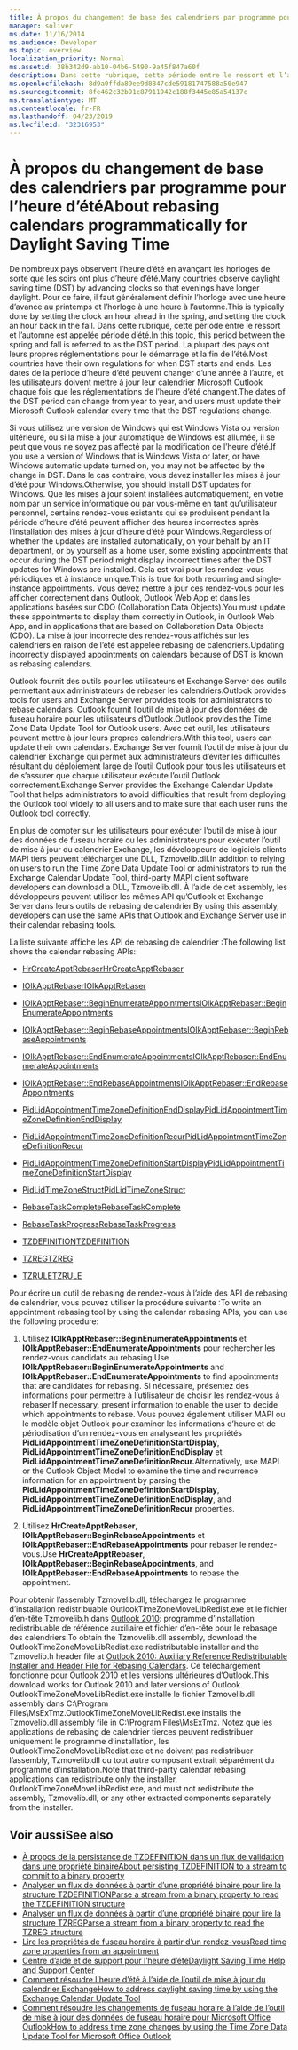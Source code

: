 ```yaml
---
title: À propos du changement de base des calendriers par programme pour l’heure d’été
manager: soliver
ms.date: 11/16/2014
ms.audience: Developer
ms.topic: overview
localization_priority: Normal
ms.assetid: 38b342d9-ab10-04b6-5490-9a45f847a60f
description: Dans cette rubrique, cette période entre le ressort et l’automne est appelée période d’été.
ms.openlocfilehash: 8d9a0ffda89ee9d8847cde59181747588a50e947
ms.sourcegitcommit: 8fe462c32b91c87911942c188f3445e85a54137c
ms.translationtype: MT
ms.contentlocale: fr-FR
ms.lasthandoff: 04/23/2019
ms.locfileid: "32316953"
---
```

# <a name="about-rebasing-calendars-programmatically-for-daylight-saving-time"></a><span data-ttu-id="0fd11-103">À propos du changement de base des calendriers par programme pour l’heure d’été</span><span class="sxs-lookup"><span data-stu-id="0fd11-103">About rebasing calendars programmatically for Daylight Saving Time</span></span>

<span data-ttu-id="0fd11-104">De nombreux pays observent l’heure d’été en avançant les horloges de sorte que les soirs ont plus d’heure d’été.</span><span class="sxs-lookup"><span data-stu-id="0fd11-104">Many countries observe daylight saving time (DST) by advancing clocks so that evenings have longer daylight.</span></span> <span data-ttu-id="0fd11-105">Pour ce faire, il faut généralement définir l’horloge avec une heure d’avance au printemps et l’horloge à une heure à l’automne.</span><span class="sxs-lookup"><span data-stu-id="0fd11-105">This is typically done by setting the clock an hour ahead in the spring, and setting the clock an hour back in the fall.</span></span> <span data-ttu-id="0fd11-106">Dans cette rubrique, cette période entre le ressort et l’automne est appelée période d’été.</span><span class="sxs-lookup"><span data-stu-id="0fd11-106">In this topic, this period between the spring and fall is referred to as the DST period.</span></span> <span data-ttu-id="0fd11-107">La plupart des pays ont leurs propres réglementations pour le démarrage et la fin de l’été.</span><span class="sxs-lookup"><span data-stu-id="0fd11-107">Most countries have their own regulations for when DST starts and ends.</span></span> <span data-ttu-id="0fd11-108">Les dates de la période d’heure d’été peuvent changer d’une année à l’autre, et les utilisateurs doivent mettre à jour leur calendrier Microsoft Outlook chaque fois que les réglementations de l’heure d’été changent.</span><span class="sxs-lookup"><span data-stu-id="0fd11-108">The dates of the DST period can change from year to year, and users must update their Microsoft Outlook calendar every time that the DST regulations change.</span></span> 
  
<span data-ttu-id="0fd11-109">Si vous utilisez une version de Windows qui est Windows Vista ou version ultérieure, ou si la mise à jour automatique de Windows est allumée, il se peut que vous ne soyez pas affecté par la modification de l’heure d’été.</span><span class="sxs-lookup"><span data-stu-id="0fd11-109">If you use a version of Windows that is Windows Vista or later, or have Windows automatic update turned on, you may not be affected by the change in DST.</span></span> <span data-ttu-id="0fd11-110">Dans le cas contraire, vous devez installer les mises à jour d’été pour Windows.</span><span class="sxs-lookup"><span data-stu-id="0fd11-110">Otherwise, you should install DST updates for Windows.</span></span> <span data-ttu-id="0fd11-111">Que les mises à jour soient installées automatiquement, en votre nom par un service informatique ou par vous-même en tant qu’utilisateur personnel, certains rendez-vous existants qui se produisent pendant la période d’heure d’été peuvent afficher des heures incorrectes après l’installation des mises à jour d’heure d’été pour Windows.</span><span class="sxs-lookup"><span data-stu-id="0fd11-111">Regardless of whether the updates are installed automatically, on your behalf by an IT department, or by yourself as a home user, some existing appointments that occur during the DST period might display incorrect times after the DST updates for Windows are installed.</span></span> <span data-ttu-id="0fd11-112">Cela est vrai pour les rendez-vous périodiques et à instance unique.</span><span class="sxs-lookup"><span data-stu-id="0fd11-112">This is true for both recurring and single-instance appointments.</span></span> <span data-ttu-id="0fd11-113">Vous devez mettre à jour ces rendez-vous pour les afficher correctement dans Outlook, Outlook Web App et dans les applications basées sur CDO (Collaboration Data Objects).</span><span class="sxs-lookup"><span data-stu-id="0fd11-113">You must update these appointments to display them correctly in Outlook, in Outlook Web App, and in applications that are based on Collaboration Data Objects (CDO).</span></span> <span data-ttu-id="0fd11-114">La mise à jour incorrecte des rendez-vous affichés sur les calendriers en raison de l’été est appelée rebasing de calendriers.</span><span class="sxs-lookup"><span data-stu-id="0fd11-114">Updating incorrectly displayed appointments on calendars because of DST is known as rebasing calendars.</span></span>
  
<span data-ttu-id="0fd11-115">Outlook fournit des outils pour les utilisateurs et Exchange Server des outils permettant aux administrateurs de rebaser les calendriers.</span><span class="sxs-lookup"><span data-stu-id="0fd11-115">Outlook provides tools for users and Exchange Server provides tools for administrators to rebase calendars.</span></span> <span data-ttu-id="0fd11-116">Outlook fournit l’outil de mise à jour des données de fuseau horaire pour les utilisateurs d’Outlook.</span><span class="sxs-lookup"><span data-stu-id="0fd11-116">Outlook provides the Time Zone Data Update Tool for Outlook users.</span></span> <span data-ttu-id="0fd11-117">Avec cet outil, les utilisateurs peuvent mettre à jour leurs propres calendriers.</span><span class="sxs-lookup"><span data-stu-id="0fd11-117">With this tool, users can update their own calendars.</span></span> <span data-ttu-id="0fd11-118">Exchange Server fournit l’outil de mise à jour du calendrier Exchange qui permet aux administrateurs d’éviter les difficultés résultant du déploiement large de l’outil Outlook pour tous les utilisateurs et de s’assurer que chaque utilisateur exécute l’outil Outlook correctement.</span><span class="sxs-lookup"><span data-stu-id="0fd11-118">Exchange Server provides the Exchange Calendar Update Tool that helps administrators to avoid difficulties that result from deploying the Outlook tool widely to all users and to make sure that each user runs the Outlook tool correctly.</span></span>
  
<span data-ttu-id="0fd11-119">En plus de compter sur les utilisateurs pour exécuter l’outil de mise à jour des données de fuseau horaire ou les administrateurs pour exécuter l’outil de mise à jour du calendrier Exchange, les développeurs de logiciels clients MAPI tiers peuvent télécharger une DLL, Tzmovelib.dll.</span><span class="sxs-lookup"><span data-stu-id="0fd11-119">In addition to relying on users to run the Time Zone Data Update Tool or administrators to run the Exchange Calendar Update Tool, third-party MAPI client software developers can download a DLL, Tzmovelib.dll.</span></span> <span data-ttu-id="0fd11-120">À l’aide de cet assembly, les développeurs peuvent utiliser les mêmes API qu’Outlook et Exchange Server dans leurs outils de rebasing de calendrier.</span><span class="sxs-lookup"><span data-stu-id="0fd11-120">By using this assembly, developers can use the same APIs that Outlook and Exchange Server use in their calendar rebasing tools.</span></span> 

<span data-ttu-id="0fd11-121">La liste suivante affiche les API de rebasing de calendrier :</span><span class="sxs-lookup"><span data-stu-id="0fd11-121">The following list shows the calendar rebasing APIs:</span></span>
  
- [<span data-ttu-id="0fd11-122">HrCreateApptRebaser</span><span class="sxs-lookup"><span data-stu-id="0fd11-122">HrCreateApptRebaser</span></span>](hrcreateapptrebaser.md)
    
- [<span data-ttu-id="0fd11-123">IOlkApptRebaser</span><span class="sxs-lookup"><span data-stu-id="0fd11-123">IOlkApptRebaser</span></span>](iolkapptrebaser.md)
    
- [<span data-ttu-id="0fd11-124">IOlkApptRebaser::BeginEnumerateAppointments</span><span class="sxs-lookup"><span data-stu-id="0fd11-124">IOlkApptRebaser::BeginEnumerateAppointments</span></span>](iolkapptrebaser-beginenumerateappointments.md)
    
- [<span data-ttu-id="0fd11-125">IOlkApptRebaser::BeginRebaseAppointments</span><span class="sxs-lookup"><span data-stu-id="0fd11-125">IOlkApptRebaser::BeginRebaseAppointments</span></span>](iolkapptrebaser-beginrebaseappointments.md)
    
- [<span data-ttu-id="0fd11-126">IOlkApptRebaser::EndEnumerateAppointments</span><span class="sxs-lookup"><span data-stu-id="0fd11-126">IOlkApptRebaser::EndEnumerateAppointments</span></span>](iolkapptrebaser-endenumerateappointments.md)
    
- [<span data-ttu-id="0fd11-127">IOlkApptRebaser::EndRebaseAppointments</span><span class="sxs-lookup"><span data-stu-id="0fd11-127">IOlkApptRebaser::EndRebaseAppointments</span></span>](iolkapptrebaser-endrebaseappointments.md)
    
- [<span data-ttu-id="0fd11-128">PidLidAppointmentTimeZoneDefinitionEndDisplay</span><span class="sxs-lookup"><span data-stu-id="0fd11-128">PidLidAppointmentTimeZoneDefinitionEndDisplay</span></span>](https://msdn.microsoft.com/library/7b6193cb-612b-408e-b9bc-285df313e2cc%28Office.15%29.aspx)
    
- [<span data-ttu-id="0fd11-129">PidLidAppointmentTimeZoneDefinitionRecur</span><span class="sxs-lookup"><span data-stu-id="0fd11-129">PidLidAppointmentTimeZoneDefinitionRecur</span></span>](https://msdn.microsoft.com/library/52fd57a0-9e34-4452-9ecd-2acb454446c9%28Office.15%29.aspx)
    
- [<span data-ttu-id="0fd11-130">PidLidAppointmentTimeZoneDefinitionStartDisplay</span><span class="sxs-lookup"><span data-stu-id="0fd11-130">PidLidAppointmentTimeZoneDefinitionStartDisplay</span></span>](https://msdn.microsoft.com/library/08239670-3211-420c-99d7-0056ed967cb8%28Office.15%29.aspx)
    
- [<span data-ttu-id="0fd11-131">PidLidTimeZoneStruct</span><span class="sxs-lookup"><span data-stu-id="0fd11-131">PidLidTimeZoneStruct</span></span>](https://msdn.microsoft.com/library/2acf0036-2f3e-4f90-8614-7aa667860f74%28Office.15%29.aspx)
    
- [<span data-ttu-id="0fd11-132">RebaseTaskComplete</span><span class="sxs-lookup"><span data-stu-id="0fd11-132">RebaseTaskComplete</span></span>](rebasetaskcomplete.md)
    
- [<span data-ttu-id="0fd11-133">RebaseTaskProgress</span><span class="sxs-lookup"><span data-stu-id="0fd11-133">RebaseTaskProgress</span></span>](rebasetaskprogress.md)
    
- [<span data-ttu-id="0fd11-134">TZDEFINITION</span><span class="sxs-lookup"><span data-stu-id="0fd11-134">TZDEFINITION</span></span>](tzdefinition.md)
    
- [<span data-ttu-id="0fd11-135">TZREG</span><span class="sxs-lookup"><span data-stu-id="0fd11-135">TZREG</span></span>](tzreg.md)
    
- [<span data-ttu-id="0fd11-136">TZRULE</span><span class="sxs-lookup"><span data-stu-id="0fd11-136">TZRULE</span></span>](tzrule.md)
    
<span data-ttu-id="0fd11-137">Pour écrire un outil de rebasing de rendez-vous à l’aide des API de rebasing de calendrier, vous pouvez utiliser la procédure suivante :</span><span class="sxs-lookup"><span data-stu-id="0fd11-137">To write an appointment rebasing tool by using the calendar rebasing APIs, you can use the following procedure:</span></span>
  
1. <span data-ttu-id="0fd11-138">Utilisez **IOlkApptRebaser::BeginEnumerateAppointments** et **IOlkApptRebaser::EndEnumerateAppointments** pour rechercher les rendez-vous candidats au rebasing.</span><span class="sxs-lookup"><span data-stu-id="0fd11-138">Use **IOlkApptRebaser::BeginEnumerateAppointments** and **IOlkApptRebaser::EndEnumerateAppointments** to find appointments that are candidates for rebasing.</span></span> <span data-ttu-id="0fd11-139">Si nécessaire, présentez des informations pour permettre à l’utilisateur de choisir les rendez-vous à rebaser.</span><span class="sxs-lookup"><span data-stu-id="0fd11-139">If necessary, present information to enable the user to decide which appointments to rebase.</span></span> <span data-ttu-id="0fd11-140">Vous pouvez également utiliser MAPI ou le modèle objet Outlook pour examiner les informations d’heure et de périodisation d’un rendez-vous en analyseant les propriétés **PidLidAppointmentTimeZoneDefinitionStartDisplay**, **PidLidAppointmentTimeZoneDefinitionEndDisplay** et **PidLidAppointmentTimeZoneDefinitionRecur.**</span><span class="sxs-lookup"><span data-stu-id="0fd11-140">Alternatively, use MAPI or the Outlook Object Model to examine the time and recurrence information for an appointment by parsing the **PidLidAppointmentTimeZoneDefinitionStartDisplay**, **PidLidAppointmentTimeZoneDefinitionEndDisplay**, and **PidLidAppointmentTimeZoneDefinitionRecur** properties.</span></span> 
    
2. <span data-ttu-id="0fd11-141">Utilisez **HrCreateApptRebaser**, **IOlkApptRebaser::BeginRebaseAppointments** et **IOlkApptRebaser::EndRebaseAppointments** pour rebaser le rendez-vous.</span><span class="sxs-lookup"><span data-stu-id="0fd11-141">Use **HrCreateApptRebaser**, **IOlkApptRebaser::BeginRebaseAppointments**, and **IOlkApptRebaser::EndRebaseAppointments** to rebase the appointment.</span></span> 
    
<span data-ttu-id="0fd11-142">Pour obtenir l’assembly Tzmovelib.dll, téléchargez le programme d’installation redistribuable OutlookTimeZoneMoveLibRedist.exe et le fichier d’en-tête Tzmovelib.h dans [Outlook 2010](https://www.microsoft.com/downloads/details.aspx?FamilyID=77748863-4352-4b99-ae57-1d4ae803983b): programme d’installation redistribuable de référence auxiliaire et fichier d’en-tête pour le rebasage des calendriers.</span><span class="sxs-lookup"><span data-stu-id="0fd11-142">To obtain the Tzmovelib.dll assembly, download the OutlookTimeZoneMoveLibRedist.exe redistributable installer and the Tzmovelib.h header file at [Outlook 2010: Auxiliary Reference Redistributable Installer and Header File for Rebasing Calendars](https://www.microsoft.com/downloads/details.aspx?FamilyID=77748863-4352-4b99-ae57-1d4ae803983b).</span></span> <span data-ttu-id="0fd11-143">Ce téléchargement fonctionne pour Outlook 2010 et les versions ultérieures d’Outlook.</span><span class="sxs-lookup"><span data-stu-id="0fd11-143">This download works for Outlook 2010 and later versions of Outlook.</span></span> <span data-ttu-id="0fd11-144">OutlookTimeZoneMoveLibRedist.exe installe le fichier Tzmovelib.dll assembly dans C:\Program Files\MsExTmz.</span><span class="sxs-lookup"><span data-stu-id="0fd11-144">OutlookTimeZoneMoveLibRedist.exe installs the Tzmovelib.dll assembly file in C:\Program Files\MsExTmz.</span></span> <span data-ttu-id="0fd11-145">Notez que les applications de rebasing de calendrier tierces peuvent redistribuer uniquement le programme d’installation, les OutlookTimeZoneMoveLibRedist.exe et ne doivent pas redistribuer l’assembly, Tzmovelib.dll ou tout autre composant extrait séparément du programme d’installation.</span><span class="sxs-lookup"><span data-stu-id="0fd11-145">Note that third-party calendar rebasing applications can redistribute only the installer, OutlookTimeZoneMoveLibRedist.exe, and must not redistribute the assembly, Tzmovelib.dll, or any other extracted components separately from the installer.</span></span>
  
## <a name="see-also"></a><span data-ttu-id="0fd11-146">Voir aussi</span><span class="sxs-lookup"><span data-stu-id="0fd11-146">See also</span></span>

- [<span data-ttu-id="0fd11-147">À propos de la persistance de TZDEFINITION dans un flux de validation dans une propriété binaire</span><span class="sxs-lookup"><span data-stu-id="0fd11-147">About persisting TZDEFINITION to a stream to commit to a binary property</span></span>](about-persisting-tzdefinition-to-a-stream-to-commit-to-a-binary-property.md)
- [<span data-ttu-id="0fd11-148">Analyser un flux de données à partir d’une propriété binaire pour lire la structure TZDEFINITION</span><span class="sxs-lookup"><span data-stu-id="0fd11-148">Parse a stream from a binary property to read the TZDEFINITION structure</span></span>](how-to-parse-stream-from-binary-property-to-read-tzdefinition-structure.md)
- [<span data-ttu-id="0fd11-149">Analyser un flux de données à partir d’une propriété binaire pour lire la structure TZREG</span><span class="sxs-lookup"><span data-stu-id="0fd11-149">Parse a stream from a binary property to read the TZREG structure</span></span>](how-to-parse-a-stream-from-a-binary-property-to-read-the-tzreg-structure.md)
- [<span data-ttu-id="0fd11-150">Lire les propriétés de fuseau horaire à partir d’un rendez-vous</span><span class="sxs-lookup"><span data-stu-id="0fd11-150">Read time zone properties from an appointment</span></span>](how-to-read-time-zone-properties-from-an-appointment.md)
- [<span data-ttu-id="0fd11-151">Centre d’aide et de support pour l’heure d’été</span><span class="sxs-lookup"><span data-stu-id="0fd11-151">Daylight Saving Time Help and Support Center</span></span>](https://support.microsoft.com/gp/cp_dst)
- [<span data-ttu-id="0fd11-152">Comment résoudre l’heure d’été à l’aide de l’outil de mise à jour du calendrier Exchange</span><span class="sxs-lookup"><span data-stu-id="0fd11-152">How to address daylight saving time by using the Exchange Calendar Update Tool</span></span>](https://support.microsoft.com/kb/941018)
- [<span data-ttu-id="0fd11-153">Comment résoudre les changements de fuseau horaire à l’aide de l’outil de mise à jour des données de fuseau horaire pour Microsoft Office Outlook</span><span class="sxs-lookup"><span data-stu-id="0fd11-153">How to address time zone changes by using the Time Zone Data Update Tool for Microsoft Office Outlook</span></span>](https://support.microsoft.com/kb/931667)

